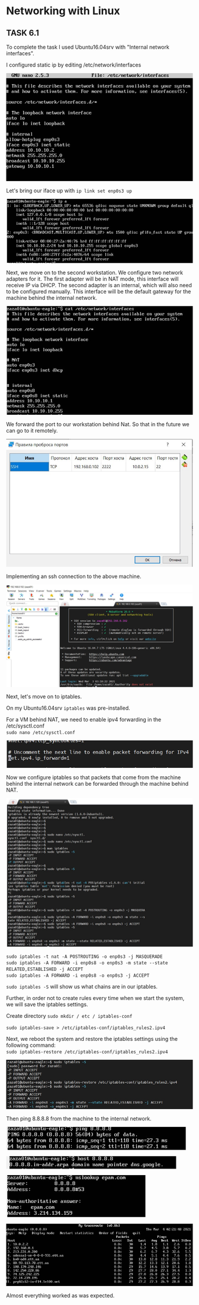 # Networking with Linux
## TASK 6.1

To complete the task I used Ubuntu16.04srv with "Internal network interfaces".

I configured static ip by editing /etc/network/interfaces

![6.2](./images/6.2.jpg)</br>

Let's bring our iface up with `ip link set enp0s3 up`

![6.3](./images/6.3.jpg)</br>

Next, we move on to the second workstation. We configure two network adapters for it. The first adapter will be in NAT mode, this interface will receive IP via DHCP.
The second adapter is an internal, which will also need to be configured manually. This interface will be the default gateway for the machine behind the internal network.

![6.5](./images/6.5.jpg)</br>

We forward the port to our workstation behind Nat. So that in the future we can go to it remotely.

![6.4](./images/6.4.jpg)</br>

Implementing an ssh connection to the above machine.

![6.6](./images/6.6.jpg)</br>

Next, let's move on to iptables.

On my Ubuntu16.04srv `iptables` was pre-installed.

For a VM behind NAT, we need to enable ipv4 forwarding in the
/etc/sysctl.conf</br>
``sudo nano /etc/sysctl.conf``

![6.7](./images/6.7.jpg)</br>

Now we configure iptables so that packets that come from the machine behind the internal network can be forwarded through the machine behind NAT.

![6.8](./images/6.8.jpg)</br>

`sudo iptables -t nat -A POSTROUTING -o enp0s3 -j MASQUERADE`</br>
`sudo iptables -A FORWARD -i enp0s8 -o enp0s3 -m state --state RELATED,ESTABLISHED -j ACCEPT`</br>
`sudo iptables -A FORWARD -i enp0s8 -o enp0s3 -j ACCEPT`</br>

`sudo iptables -S` will show us what chains are in our iptables.

Further, in order not to create rules every time when we start the system, we will save the iptables settings.

Create directory `sudo mkdir / etc / iptables-conf`

`sudo iptables-save > /etc/iptables-conf/iptables_rules2.ipv4`

Next, we reboot the system and restore the iptables settings using the following command:</br>
`sudo iptables-restore /etc/iptables-conf/iptables_rules2.ipv4`

![6.9](./images/6.9.jpg)</br>

Then ping 8.8.8.8 from the machine to the internal network.

![6.10](./images/6.10.jpg)</br>

![6.11](./images/6.11.jpg)</br>

![6.12](./images/6.12.jpg)</br>

![6.13](./images/6.13.jpg)</br>

Almost everything worked as was expected.
